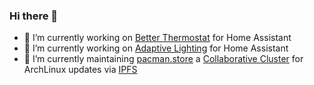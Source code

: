 ### Hi there 👋

- 🔭 I’m currently working on [Better Thermostat](https://github.com/KartoffelToby/better_thermostat/) for Home Assistant
- 🔭 I’m currently working on [Adaptive Lighting](https://github.com/basnijholt/adaptive-lighting) for Home Assistant
- 🔭 I’m currently maintaining [pacman.store](https://github.com/RubenKelevra/pacman.store) a [Collaborative Cluster](https://collab.ipfscluster.io/) for ArchLinux updates via [IPFS](https://ipfs.io/)


<!--
**RubenKelevra/RubenKelevra** is a ✨ _special_ ✨ repository because its `README.md` (this file) appears on your GitHub profile.

Here are some ideas to get you started:


- 🌱 I’m currently learning ...
- 👯 I’m looking to collaborate on ...
- 🤔 I’m looking for help with ...
- 💬 Ask me about ...
- 📫 How to reach me: ...
- 😄 Pronouns: ...
- ⚡ Fun fact: ...
-->
